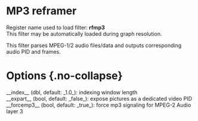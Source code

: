 <!-- automatically generated - do not edit, patch gpac/applications/gpac/gpac.c -->

# MP3 reframer  
  
Register name used to load filter: __rfmp3__  
This filter may be automatically loaded during graph resolution.  
  
This filter parses MPEG-1/2 audio files/data and outputs corresponding audio PID and frames.  
  

# Options  {.no-collapse}  
  
<div markdown class="option">  
<a id="index" data-level="basic">__index__</a> (dbl, default: _1.0_): indexing window length  
</div>  
<div markdown class="option">  
<a id="expart" data-level="basic">__expart__</a> (bool, default: _false_): expose pictures as a dedicated video PID  
</div>  
<div markdown class="option">  
<a id="forcemp3">__forcemp3__</a> (bool, default: _true_): force mp3 signaling for MPEG-2 Audio layer 3  
</div>  
  
